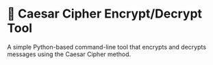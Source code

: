 # 🔐 Caesar Cipher Encrypt/Decrypt Tool

A simple Python-based command-line tool that encrypts and decrypts messages using the Caesar Cipher method.
